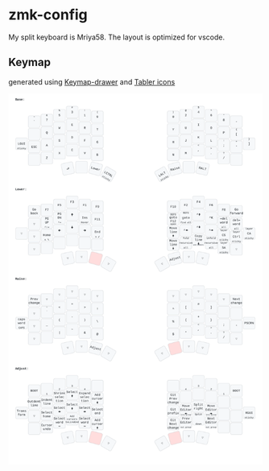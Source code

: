 # zmk-config

My split keyboard is Mriya58. The layout is optimized for vscode.

## Keymap

generated using [Keymap-drawer](https://github.com/caksoylar/keymap-drawer) and [Tabler icons](https://tabler-icons.io/)

![Keymap](img/mriya.svg)
